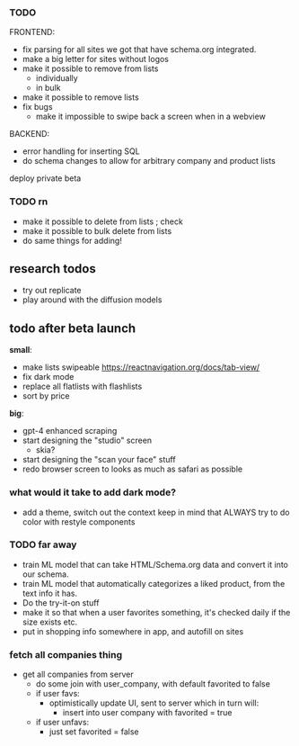 ### TODO

FRONTEND:

- fix parsing for all sites we got that have schema.org integrated.
- make a big letter for sites without logos
- make it possible to remove from lists
  - individually
  - in bulk
- make it possible to remove lists
- fix bugs
  - make it impossible to swipe back a screen when in a webview

BACKEND:

- error handling for inserting SQL
- do schema changes to allow for arbitrary company and product lists

deploy private beta

### TODO rn

- make it possible to delete from lists ; check
- make it possible to bulk delete from lists
- do same things for adding!

## research todos

- try out replicate
- play around with the diffusion models

## todo after beta launch

**small**:

- make lists swipeable
  https://reactnavigation.org/docs/tab-view/
- fix dark mode
- replace all flatlists with flashlists
- sort by price

**big**:

- gpt-4 enhanced scraping
- start designing the "studio" screen
  - skia?
- start designing the "scan your face" stuff
- redo browser screen to looks as much as safari as possible

### what would it take to add dark mode?

- add a theme, switch out the context
  keep in mind that ALWAYS try to do color with restyle components

### TODO far away

- train ML model that can take HTML/Schema.org data and convert it into our schema.
- train ML model that automatically categorizes a liked product, from the text info it has.
- Do the try-it-on stuff
- make it so that when a user favorites something, it's checked daily if the size exists etc.
- put in shopping info somewhere in app, and autofill on sites

### fetch all companies thing

- get all companies from server
  - do some join with user_company, with default favorited to false
  - if user favs:
    - optimistically update UI, sent to server which in turn will:
      - insert into user company with favorited = true
  - if user unfavs:
    - just set favorited = false
